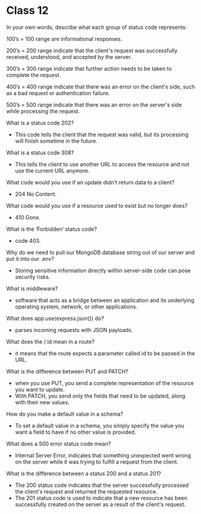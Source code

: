 # Class 12

In your own words, describe what each group of status code represents:

100’s = 100 range are informational responses.

200’s = 200 range indicate that the client's request was successfully received, understood, and accepted by the server.

300’s = 300 range indicate that further action needs to be taken to complete the request.

400’s = 400 range indicate that there was an error on the client's side, such as a bad request or authentication failure.

500’s = 500 range indicate that there was an error on the server's side while processing the request.

What is a status code 202? 

- This code tells the client that the request was valid, but its processing will finish sometime in the future.

What is a status code 308? 

- This tells the client to use another URL to access the resource and not use the current URL anymore.

What code would you use if an update didn’t return data to a client?

- 204 No Content.

What code would you use if a resource used to exist but no longer does?

- 410 Gone.

What is the ‘Forbidden’ status code?

- code 403.

Why do we need to pull our MongoDB database string out of our server and put it into our .env?

- Storing sensitive information directly within server-side code can pose security risks.

What is middleware?

- software that acts as a bridge between an application and its underlying operating system, network, or other applications.

What does app.use(express.json()) do?

- parses incoming requests with JSON payloads.

What does the /:id mean in a route?

- it means that the route expects a parameter called id to be passed in the URL.

What is the difference between PUT and PATCH?

- when you use PUT, you send a complete representation of the resource you want to update.
- With PATCH, you send only the fields that need to be updated, along with their new values.

How do you make a default value in a schema?

- To set a default value in a schema, you simply specify the value you want a field to have if no other value is provided.

What does a 500 error status code mean?

- Internal Server Error, indicates that something unexpected went wrong on the server while it was trying to fulfill a request from the client.

What is the difference between a status 200 and a status 201?

- The 200 status code indicates that the server successfully processed the client's request and returned the requested resource.
- The 201 status code is used to indicate that a new resource has been successfully created on the server as a result of the client's request.
